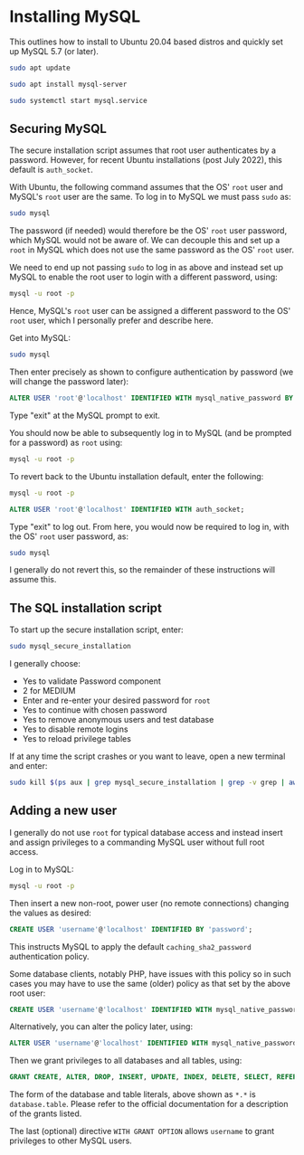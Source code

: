 # Installing MySQL #

This outlines how to install to Ubuntu 20.04 based distros and quickly set up MySQL 5.7 (or later).

```bash
sudo apt update
```

```bash
sudo apt install mysql-server
```

```bash
sudo systemctl start mysql.service
```

## Securing MySQL ##

The secure installation script assumes that root user authenticates by a password. However, for recent Ubuntu installations (post July 2022), this default is ```auth_socket```.

With Ubuntu, the following command assumes that the OS' ```root``` user and MySQL's ```root``` user are the same. To log in to MySQL we must pass ```sudo``` as:

```bash
sudo mysql
```

The password (if needed) would therefore be the OS' ```root``` user password, which MySQL would not be aware of. We can decouple this and set up a ```root``` in MySQL which does not use the same password as the OS' ```root``` user.

We need to end up not passing ```sudo``` to log in as above and instead set up MySQL to enable the root user to login with a different password, using:

```bash
mysql -u root -p
```

Hence, MySQL's ```root``` user can be assigned a different password to the OS' ```root``` user, which I personally prefer and describe here.

Get into MySQL:

```bash
sudo mysql
```

Then enter precisely as shown to configure authentication by password (we will change the password later):

```sql
ALTER USER 'root'@'localhost' IDENTIFIED WITH mysql_native_password BY 'password';
```

Type "exit" at the MySQL prompt to exit.

You should now be able to subsequently log in to MySQL (and be prompted for a password) as ```root``` using:

```bash
mysql -u root -p
```

To revert back to the Ubuntu installation default, enter the following:

```bash
mysql -u root -p
```

```SQL
ALTER USER 'root'@'localhost' IDENTIFIED WITH auth_socket;
```

Type "exit" to log out. From here, you would now be required to log in, with the OS' ```root``` user password, as:

```bash
sudo mysql
```

I generally do not revert this, so the remainder of these instructions will assume this.

## The SQL installation script ##

To start up the secure installation script, enter:

```bash
sudo mysql_secure_installation
```

I generally choose:

+ Yes to validate Password component
+ 2 for MEDIUM
+ Enter and re-enter your desired password for ```root```
+ Yes to continue with chosen password
+ Yes to remove anonymous users and test database
+ Yes to disable remote logins
+ Yes to reload privilege tables

If at any time the script crashes or you want to leave, open a new terminal and enter:

```bash
sudo kill $(ps aux | grep mysql_secure_installation | grep -v grep | awk '{print $2}')
```

## Adding a new user ##

I generally do not use ```root``` for typical database access and instead insert and assign privileges to a commanding MySQL user without full root access.

Log in to MySQL:

```bash
mysql -u root -p
```

Then insert a new non-root, power user (no remote connections) changing the values as desired:

```SQL
CREATE USER 'username'@'localhost' IDENTIFIED BY 'password';
```

This instructs MySQL to apply the default ```caching_sha2_password``` authentication policy. 

Some database clients, notably PHP, have issues with this policy so in such cases you may have to use the same (older) policy as that set by the above root user:

```SQL
CREATE USER 'username'@'localhost' IDENTIFIED WITH mysql_native_password BY 'password';
```

Alternatively, you can alter the policy later, using:

```SQL
ALTER USER 'username'@'localhost' IDENTIFIED WITH mysql_native_password BY 'password';
```

Then we grant privileges to all databases and all tables, using:

```SQL
GRANT CREATE, ALTER, DROP, INSERT, UPDATE, INDEX, DELETE, SELECT, REFERENCES, RELOAD on *.* TO 'username'@'localhost' WITH GRANT OPTION;
```

The form of the database and table literals, above shown as ```*.*``` is ```database.table```. Please refer to the official documentation for a description of the grants listed.

The last (optional) directive ```WITH GRANT OPTION``` allows ```username``` to grant privileges to other MySQL users.

